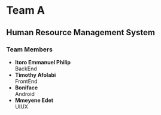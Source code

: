 <h1>Team A</h1>
<h2>Human Resource Management System</h2>

<h3>Team Members</h3>
<ul>
  <li><b>Itoro Emmanuel Philip</b><br>BackEnd</li>
    <li><b>Timothy Afolabi</b><br>FrontEnd</li>
    <li><b>Boniface</b><br>Android</li>
    <li><b>Mmeyene Edet</b><br>UIUX</li> 
 </ul>
